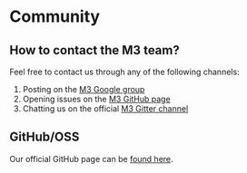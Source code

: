 # Community

## How to contact the M3 team?

Feel free to contact us through any of the following channels:

1. Posting on the [M3 Google group](https://groups.google.com/forum/#!forum/m3db)
2. Opening issues on the [M3 GitHub page](https://github.com/m3db/m3/issues)
3. Chatting us on the official [M3 Gitter channel](https://gitter.im/m3db/Lobby)

## GitHub/OSS

Our official GitHub page can be [found here](https://github.com/m3db/m3).

